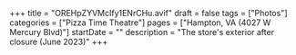 +++
title = "OREHpZYVMcIfy1ENrCHu.avif"
draft = false
tags = ["Photos"]
categories = ["Pizza Time Theatre"]
pages = ["Hampton, VA (4027 W Mercury Blvd)"]
startDate = ""
description = "The store's exterior after closure (June 2023)"
+++

